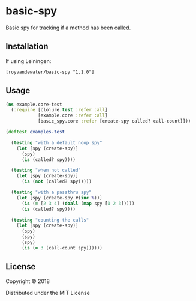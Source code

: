 # basic-spy

Basic spy for tracking if a method has been called.

## Installation

If using Leiningen:

```
[royvandewater/basic-spy "1.1.0"]
```

## Usage

```clojure
(ns example.core-test
  (:require [clojure.test :refer :all]
            [example.core :refer :all]
            [basic_spy.core :refer [create-spy called? call-count]]))

(deftest examples-test

  (testing "with a default noop spy"
    (let [spy (create-spy)]
      (spy)
      (is (called? spy))))

  (testing "when not called"
    (let [spy (create-spy)]
      (is (not (called? spy)))))

  (testing "with a passthru spy"
    (let [spy (create-spy #(inc %))]
      (is (= [2 3 4] (doall (map spy [1 2 3]))))
      (is (called? spy))))

  (testing "counting the calls"
    (let [spy (create-spy)]
      (spy)
      (spy)
      (spy)
      (is (= 3 (call-count spy))))))
```

## License

Copyright © 2018

Distributed under the MIT License
